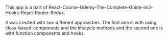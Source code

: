 This app is a part of React-Course-Udemy-The-Complete-Guide-incl-Hooks-React-Router-Redux.

It was created with two different approaches. 
The first one is with using class-based-components and the lifecycle methods and the second one is with function components and hooks.
